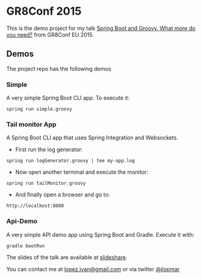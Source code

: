 # GR8Conf 2015

This is the demo project for my talk [Spring Boot and Groovy. What more do you need?](http://gr8conf.eu/#/talk/140) from GR8Conf EU 2015.

## Demos

The project repo has the following demos

### Simple

A very simple Spring Boot CLI app. To execute it:

```
spring run simple.groovy
```

### Tail monitor App

A Spring Boot CLI app that uses Spring Integration and Websockets.

- First run the log generator:

```
spring run logGenerator.groovy | tee my-app.log
```

- Now open another terminal and execute the monitor:

```
spring run tailMonitor.groovy
```

- And finally open a browser and go to:

```
http://localhost:8080
```

### Api-Demo

A very simple API demo app using Spring Boot and Gradle. Execute it with:

```
gradle bootRun
```

The slides of the talk are available at [slideshare](http://www.slideshare.net/ilopmar/gr8conf-2015-spring-boot-and-groovy-what-more-do-you-need).

You can contact me at lopez.ivan@gmail.com or via twitter [@ilopmar](https://twitter.com/ilopmar)
